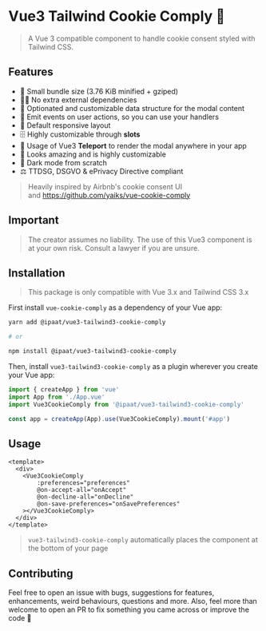 # Vue3 Tailwind Cookie Comply 🍪

[//]: # 'Insert on Made with vue!'

> A Vue 3 compatible component to handle cookie consent styled with Tailwind CSS.

## Features

- 🔹 Small bundle size (3.76 KiB minified + gziped)
- 🙅‍♂️ No extra external dependencies
- 🤖 Optionated and customizable data structure for the modal content
- 👐 Emit events on user actions, so you can use your handlers
- 📱 Default responsive layout
- 🗄️ Highly customizable through **slots**
- 🚪 Usage of Vue3 **Teleport** to render the modal anywhere in your app
- 💅 Looks amazing and is highly customizable
- 🌙 Dark mode from scratch
- ⚖️ TTDSG, DSGVO & ePrivacy Directive compliant

> Heavily inspired by Airbnb's cookie consent UI  
> and https://github.com/yaiks/vue-cookie-comply

## Important

> The creator assumes no liability. The use of this Vue3 component is at your own risk. Consult a lawyer if you are unsure. 

## Installation
> This package is only compatible with Vue 3.x and Tailwind CSS 3.x

First install `vue-cookie-comply` as a dependency of your Vue app:

```sh
yarn add @ipaat/vue3-tailwind3-cookie-comply

# or

npm install @ipaat/vue3-tailwind3-cookie-comply
```

Then, install `vue3-tailwind3-cookie-comply` as a plugin wherever you create your Vue app:

```js
import { createApp } from 'vue'
import App from './App.vue'
import Vue3CookieComply from '@ipaat/vue3-tailwind3-cookie-comply'

const app = createApp(App).use(Vue3CookieComply).mount('#app')
```

## Usage

```vue
<template>
  <div>
    <Vue3CookieComply
        :preferences="preferences"
        @on-accept-all="onAccept"
        @on-decline-all="onDecline"
        @on-save-preferences="onSavePreferences"
    ></Vue3CookieComply>
  </div>
</template>
```

> `vue3-tailwind3-cookie-comply` automatically places the component at the bottom of your page

## Contributing

Feel free to open an issue with bugs, suggestions for features, enhancements, weird behaviours, questions and more. Also, feel more than welcome to open an PR to fix something you came across or improve the code 🚀
